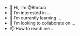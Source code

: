 - 👋 Hi, I’m @Bhrcub
- 👀 I’m interested in ...
- 🌱 I’m currently learning ...
- 💞️ I’m looking to collaborate on ...
- 📫 How to reach me ...

<!---
Bhrcub/Bhrcub is a ✨ special ✨ repository because its `README.md` (this file) appears on your GitHub profile.
You can click the Preview link to take a look at your changes.
--->
